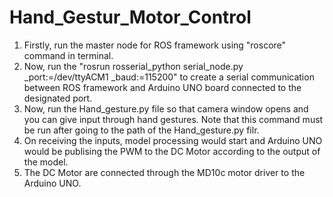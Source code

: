 # Hand_Gestur_Motor_Control
1) Firstly, run the master node for ROS framework using "roscore" command in terminal.
2) Now, run the "rosrun rosserial_python serial_node.py _port:=/dev/ttyACM1 _baud:=115200" to create a serial communication between ROS framework and Arduino UNO board connected to the designated port.
3) Now, run the Hand_gesture.py file so that camera window opens and you can give input through hand gestures. Note that this command must be run after going to the path of the Hand_gesture.py filr.
4) On receiving the inputs, model processing would start and Arduino UNO would be publising the PWM to the DC Motor according to the output of the model.
5) The DC Motor are connected through the MD10c motor driver to the Arduino UNO.
